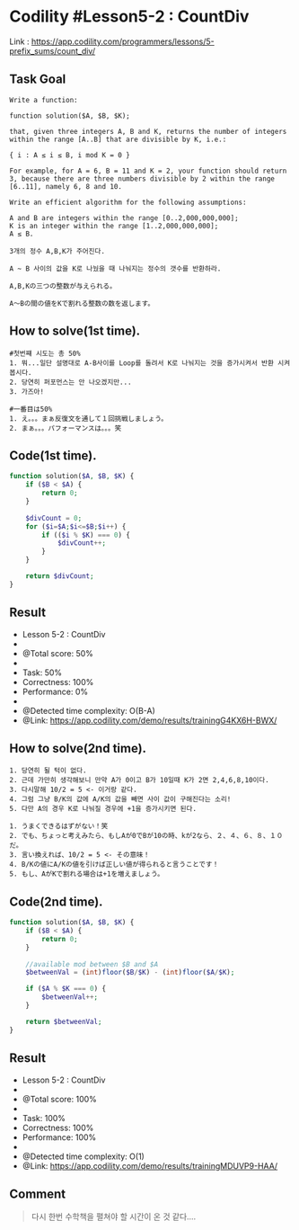 # Codility #Lesson5-2 : CountDiv
Link : https://app.codility.com/programmers/lessons/5-prefix_sums/count_div/
## Task Goal
```
Write a function:

function solution($A, $B, $K);

that, given three integers A, B and K, returns the number of integers within the range [A..B] that are divisible by K, i.e.:

{ i : A ≤ i ≤ B, i mod K = 0 }

For example, for A = 6, B = 11 and K = 2, your function should return 3, because there are three numbers divisible by 2 within the range [6..11], namely 6, 8 and 10.

Write an efficient algorithm for the following assumptions:

A and B are integers within the range [0..2,000,000,000];
K is an integer within the range [1..2,000,000,000];
A ≤ B.
```
```
3개의 정수 A,B,K가 주어진다.

A ~ B 사이의 값을 K로 나눴을 때 나눠지는 정수의 갯수를 반환하라.
```
```
A,B,Kの三つの整数が与えられる。

A〜Bの間の値をKで割れる整数の数を返します。
```
## How to solve(1st time).
```
#첫번쨰 시도는 총 50%
1. 뭐...일단 설명대로 A-B사이를 Loop를 돌려서 K로 나눠지는 것을 증가시켜서 반환 시켜 봅시다.
2. 당연히 퍼포먼스는 안 나오겠지만...
3. 가즈아!
```
```
#一番目は50%
1. え。。。まぁ反復文を通して１回挑戦しましょう。
2. まぁ。。。パフォーマンスは。。。笑
```
## Code(1st time).
```php
function solution($A, $B, $K) {
    if ($B < $A) {
        return 0;
    }
    
    $divCount = 0;
    for ($i=$A;$i<=$B;$i++) {
        if (($i % $K) === 0) {
            $divCount++;
        }
    }

    return $divCount;
}
```
## Result
 * Lesson 5-2 : CountDiv
 * 
 * @Total score: 50%
 * 
 * Task: 50%
 * Correctness: 100%
 * Performance: 0%
 * 
 * @Detected time complexity: O(B-A)
 * @Link: https://app.codility.com/demo/results/trainingG4KX6H-BWX/
## How to solve(2nd time).
```
1. 당연히 될 턱이 없다.
2. 근데 가만히 생각해보니 만약 A가 0이고 B가 10일때 K가 2면 2,4,6,8,10이다.
3. 다시말해 10/2 = 5 <- 이거랑 같다.
4. 그럼 그냥 B/K의 값에 A/K의 값을 빼면 사이 값이 구해진다는 소리!
5. 다만 A의 경우 K로 나눠질 경우에 +1을 증가시키면 된다.
```
```
1. うまくできるはずがない！笑
2. でも、ちょっと考えみたら、もしAが0でBが10の時、kが2なら、２、４、６、８、１０だ。
3. 言い換えれば、10/2 = 5 <- その意味！
4. B/Kの値にA/Kの値を引けば正しい値が得られると言うことです！
5. もし、AがKで割れる場合は+1を増えましょう。
```
## Code(2nd time).
```php
function solution($A, $B, $K) {
    if ($B < $A) {
        return 0;
    }
    
    //available mod between $B and $A
    $betweenVal = (int)floor($B/$K) - (int)floor($A/$K);

    if ($A % $K === 0) {
        $betweenVal++;
    }

    return $betweenVal;
}
```
## Result
 * Lesson 5-2 : CountDiv
 * 
 * @Total score: 100%
 * 
 * Task: 100%
 * Correctness: 100%
 * Performance: 100%
 * 
 * @Detected time complexity: O(1)
 * @Link: https://app.codility.com/demo/results/trainingMDUVP9-HAA/
## Comment
> 다시 한번 수학책을 펼쳐야 할 시간이 온 것 같다....
